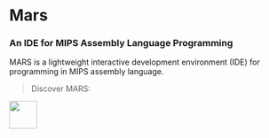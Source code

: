 # Mars
### An IDE for MIPS Assembly Language Programming</h2>

MARS is a lightweight interactive development environment (IDE) for programming in MIPS assembly language.
> Discover MARS:

<a href="https://courses.missouristate.edu/kenvollmar/mars/index.htm"><img src="https://github.com/zalambaniUNIFE/Mars/assets/115146988/0e323efd-7e0c-4f54-b001-1a5a8fac9e9d" width="50" height="50"/></a>
